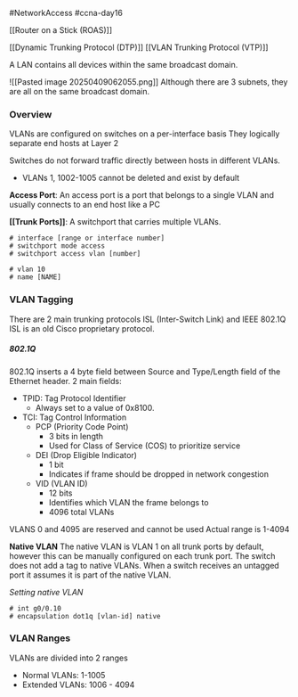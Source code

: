 #NetworkAccess #ccna-day16

[[Router on a Stick (ROAS)]]

[[Dynamic Trunking Protocol (DTP)]]
[[VLAN Trunking Protocol (VTP)]]

A LAN contains all devices within the same broadcast domain.

![[Pasted image 20250409062055.png]]
Although there are 3 subnets, they are all on the same broadcast domain.

### Overview
VLANs are configured on switches on a per-interface basis
They logically separate end hosts at Layer 2

Switches do not forward traffic directly between hosts in different VLANs.
- VLANs 1, 1002-1005 cannot be deleted and exist by default

**Access Port**: An access port is a port that belongs to a single VLAN and usually connects to an end host like a PC

**[[Trunk Ports]]**: A switchport that carries multiple VLANs.

```ios
# interface [range or interface number]
# switchport mode access
# switchport access vlan [number]
```

```ios
# vlan 10
# name [NAME]
```


### VLAN Tagging
There are 2 main trunking protocols ISL (Inter-Switch Link) and IEEE 802.1Q
ISL is an old Cisco proprietary protocol.

##### 802.1Q
802.1Q inserts a 4 byte field between Source and Type/Length field of the Ethernet header.
2 main fields:
- TPID: Tag Protocol Identifier
	- Always set to a value of 0x8100.
- TCI: Tag Control Information
	- PCP (Priority Code Point)
		- 3 bits in length
		- Used for Class of Service (COS) to prioritize service
	- DEI (Drop Eligible Indicator)
		- 1 bit
		- Indicates if frame should be dropped in network congestion
	- VID (VLAN ID)
		- 12 bits
		- Identifies which VLAN the frame belongs to
		- 4096 total VLANs

VLANS 0 and 4095 are reserved and cannot be used
Actual range is 1-4094

**Native VLAN**
The native VLAN is VLAN 1 on all trunk ports by default, however this can be manually configured on each trunk port.
The switch does not add a tag to native VLANs.
When a switch receives an untagged port it assumes it is part of the native VLAN.

*Setting native VLAN*
```ios
# int g0/0.10
# encapsulation dot1q [vlan-id] native
```

### VLAN Ranges
VLANs are divided into 2 ranges
- Normal VLANs: 1-1005
- Extended VLANs: 1006 - 4094


